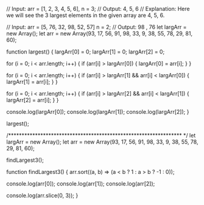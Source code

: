 // Input: arr = [1, 2, 3, 4, 5, 6], n = 3;
// Output: 4, 5, 6
// Explanation: Here we will see the 3 largest elements in the given array are 4, 5, 6.

// Input: arr = [5, 76, 32, 98, 52, 57] n = 2;
// Output: 98 , 76
let largArr = new Array();
let arr = new Array(93, 17, 56, 91, 98, 33, 9, 38, 55, 78, 29, 81, 60);

function largest() {
  largArr[0] = 0;
  largArr[1] = 0;
  largArr[2] = 0;

  for (i = 0; i < arr.length; i++) {
    if (arr[i] > largArr[0]) {
      largArr[0] = arr[i];
    }
  }

  for (i = 0; i < arr.length; i++) {
    if (arr[i] > largArr[1] && arr[i] < largArr[0]) {
      largArr[1] = arr[i];
    }
  }

  for (i = 0; i < arr.length; i++) {
    if (arr[i] > largArr[2] && arr[i] < largArr[1]) {
      largArr[2] = arr[i];
    }
  }

  console.log(largArr[0]);
  console.log(largArr[1]);
  console.log(largArr[2]);
}

largest();

/***************************************************************** */
let largArr = new Array();
let arr = new Array(93, 17, 56, 91, 98, 33, 9, 38, 55, 78, 29, 81, 60);

findLargest3();

function findLargest3() {
  arr.sort((a, b) => (a < b ? 1 : a > b ? -1 : 0));

  console.log(arr[0]);
  console.log(arr[1]);
  console.log(arr[2]);

  console.log(arr.slice(0, 3));
}
